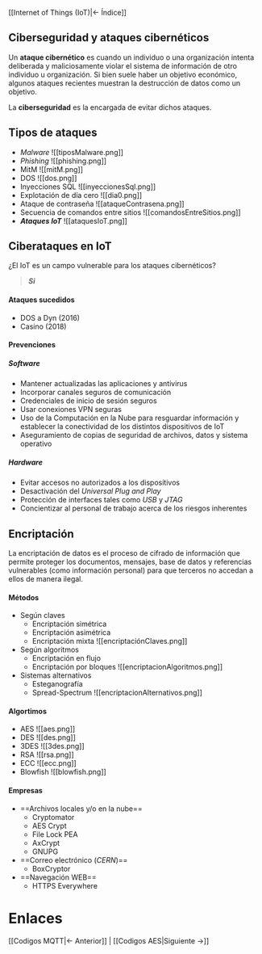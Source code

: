[[Internet of Things (IoT)|<- Índice]]
## Ciberseguridad y ataques cibernéticos

Un **ataque cibernético** es cuando un individuo o una organización intenta deliberada y maliciosamente violar el sistema de información de otro individuo u organización. Si bien suele haber un objetivo económico, algunos ataques recientes muestran la destrucción de datos como un objetivo.

La **ciberseguridad** es la encargada de evitar dichos ataques.

## Tipos de ataques

- *Malware*
![[tiposMalware.png]]
- *Phishing*
![[phishing.png]]
- MitM
![[mitM.png]]
- DOS
![[dos.png]]
- Inyecciones SQL
![[inyeccionesSql.png]]
- Explotación de día cero
![[dia0.png]]
- Ataque de contraseña
![[ataqueContrasena.png]]
- Secuencia de comandos entre sitios
![[comandosEntreSitios.png]]
- ***Ataques IoT***
![[ataquesIoT.png]]

## Ciberataques en IoT

¿El IoT es un campo vulnerable para los ataques cibernéticos?

> ***Si***

#### Ataques sucedidos

- DOS a Dyn (2016)
- Casino (2018)

#### Prevenciones

##### Software

- Mantener actualizadas las aplicaciones y antivirus
- Incorporar canales seguros de comunicación
- Credenciales de inicio de sesión seguros
- Usar conexiones VPN seguras
- Uso de la Computación en la Nube para resguardar información y establecer la conectividad de los distintos dispositivos de IoT
- Aseguramiento de copias de seguridad de archivos, datos y sistema operativo

##### Hardware

- Evitar accesos no autorizados a los dispositivos
- Desactivación del *Universal Plug and Play*
- Protección de interfaces tales como *USB* y *JTAG*
- Concientizar al personal de trabajo acerca de los riesgos inherentes

## Encriptación

La encriptación de datos es el proceso de cifrado de información que permite proteger los documentos, mensajes, base de datos y referencias vulnerables (como información personal) para que terceros no accedan a ellos de manera ilegal.

#### Métodos

- Según claves
	- Encriptación simétrica
	- Encriptación asimétrica
	- Encriptación mixta
![[encriptaciónClaves.png]]
- Según algoritmos
	- Encriptación en flujo
	- Encriptación por bloques
![[encriptacionAlgoritmos.png]]
- Sistemas alternativos
	- Esteganografía
	- Spread-Spectrum
![[encriptacionAlternativos.png]]

#### Algortimos

- AES
![[aes.png]]
- DES
![[des.png]]
- 3DES
![[3des.png]]
- RSA
![[rsa.png]]
- ECC
![[ecc.png]]
- Blowfish
![[blowfish.png]]

#### Empresas

- ==Archivos locales y/o en la nube==
	- Cryptomator
	- AES Crypt
	- File Lock PEA
	- AxCrypt
	- GNUPG
- ==Correo electrónico (*CERN*)==
	- BoxCryptor
- ==Navegación WEB==
	- HTTPS Everywhere

# Enlaces

[[Codigos MQTT|<- Anterior]] | [[Codigos AES|Siguiente ->]]